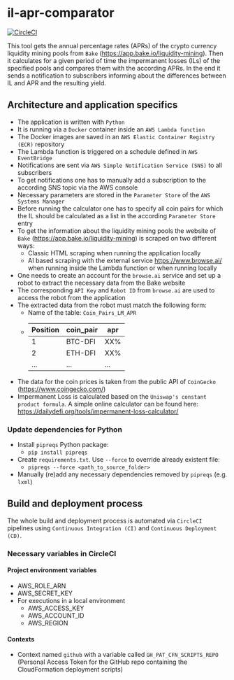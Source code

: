 # il-apr-comparator

[![CircleCI](https://circleci.com/gh/der-jd/il_apr_comparator.svg?style=shield&circle-token=8d10a608bd794e76c975b0bdedae7e1600c81cdc)](https://circleci.com/gh/der-jd/il_apr_comparator)

This tool gets the annual percentage rates (APRs) of the crypto currency liquidity mining pools from `Bake` (https://app.bake.io/liquidity-mining). Then it calculates for a given period of time the impermanent losses (ILs) of the specified pools and compares them with the according APRs. In the end it sends a notification to subscribers informing about the differences between IL and APR and the resulting yield.


## Architecture and application specifics

- The application is written with `Python`
- It is running via a `Docker` container inside an `AWS Lambda function`
- The Docker images are saved in an `AWS Elastic Container Registry (ECR)` repository
- The Lambda function is triggered on a schedule defined in `AWS EventBridge`
- Notifications are sent via `AWS Simple Notification Service (SNS)` to all subscribers
- To get notifications one has to manually add a subscription to the according SNS topic via the AWS console
- Necessary parameters are stored in the `Parameter Store` of the `AWS Systems Manager`
- Before running the calculator one has to specify all coin pairs for which the IL should be calculated as a list in the according `Parameter Store` entry
- To get the information about the liquidity mining pools the website of `Bake` (https://app.bake.io/liquidity-mining) is scraped on two different ways:
  - Classic HTML scraping when running the application locally
  - AI based scraping with the external service https://www.browse.ai/ when running inside the Lambda function or when running locally
- One needs to create an account for the `browse.ai` service and set up a robot to extract the necessary data from the Bake website
- The corresponding `API Key` and `Robot ID` from `browse.ai` are used to access the robot from the application
- The extracted data from the robot must match the following form:
  - Name of the table: `Coin_Pairs_LM_APR `
  - | Position | coin_pair | apr |
    |---|---|---|
    | 1 | BTC-DFI | XX% |
    | 2 | ETH-DFI | XX% |
    | ... | ... | ... |
- The data for the coin prices is taken from the public API of `CoinGecko` (https://www.coingecko.com/)
- Impermanent Loss is calculated based on the `Uniswap's constant product formula`. A simple online calculator can be found here: https://dailydefi.org/tools/impermanent-loss-calculator/

### Update dependencies for Python

- Install `pipreqs` Python package:
  - `pip install pipreqs`
- Create `requirements.txt`. Use `--force` to override already existent file:
  - `pipreqs --force <path_to_source_folder>`
- Manually (re)add any necessary dependencies removed by `pipreqs` (e.g. `lxml`)


## Build and deployment process

The whole build and deployment process is automated via `CircleCI` pipelines using `Continuous Integration (CI)` and `Continuous Deployment (CD)`.

### Necessary variables in CircleCI

#### Project environment variables

- AWS_ROLE_ARN
- AWS_SECRET_KEY
- For executions in a local environment
  - AWS_ACCESS_KEY
  - AWS_ACCOUNT_ID
  - AWS_REGION

#### Contexts

- Context named `github` with a variable called `GH_PAT_CFN_SCRIPTS_REPO` (Personal Access Token for the GitHub repo containing the CloudFormation deployment scripts)
